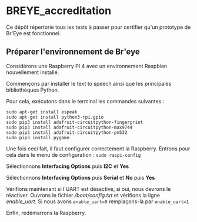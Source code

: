 # BREYE_accreditation

Ce dépôt répertorie tous les tests à passer pour certifier qu'un prototype de Br'Eye est fonctionnel.

## Préparer l'environnement de Br'eye

Considérons une Raspberry PI 4 avec un environnement Raspbian nouvellement installé.

Commençons par installer le text to speech ainsi que les principales bibliothèques Python.

Pour cela, exécutons dans le terminal les commandes suivantes :

```
sudo apt-get install espeak
sudo apt-get install python3-rpi.gpio
sudo pip3 install adafruit-circuitpython-fingerprint
sudo pip3 install adafruit-circuitpython-max9744
sudo pip3 install adafruit-circuitpython-pn532
sudo pip3 install pygame
```

Une fois ceci fait, il faut configurer correctement la Raspberry.
Entrons pour cela dans le menu de configuration : `sudo raspi-config`

Sélectionnons **Interfacing Options** puis **I2C** et **Yes**

Sélectionnons **Interfacing Options** puis **Serial** et **No** puis **Yes**

Vérifions maintenant si l'UART est désactivé, si oui, nous devrons le réactiver.
Ouvrons le fichier */boot/config.txt* et vérifions la ligne *enable_uart*.
Si nous avons `enable_uart=0` remplaçons-là par `enable_uart=1`

Enfin, redémarrons la Raspberry.
